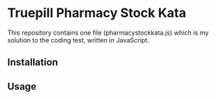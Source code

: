 # Truepill Pharmacy Stock Kata

This repository contains one file (pharmacystockkata.js) which is my solution to the coding test, written in JavaScript.

## Installation

## Usage

